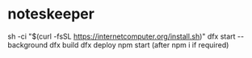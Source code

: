 # noteskeeper
sh -ci "$(curl -fsSL https://internetcomputer.org/install.sh)"
dfx start --background
dfx build
dfx deploy
npm start (after npm i if required)
